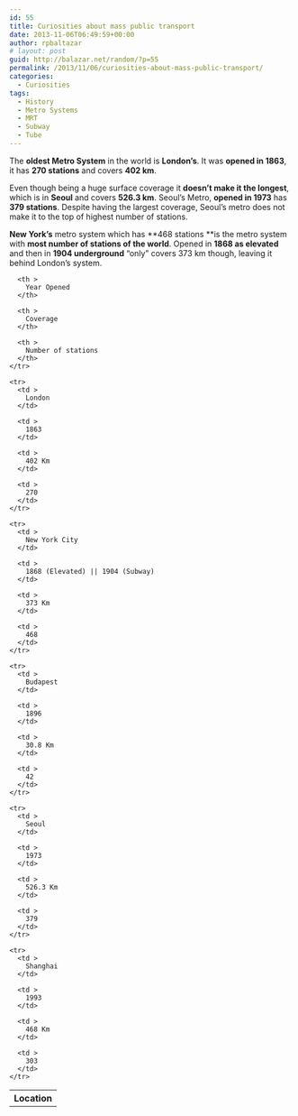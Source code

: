 ```yaml
---
id: 55
title: Curiosities about mass public transport
date: 2013-11-06T06:49:59+00:00
author: rpbaltazar
# layout: post
guid: http://balazar.net/random/?p=55
permalink: /2013/11/06/curiosities-about-mass-public-transport/
categories:
  - Curiosities
tags:
  - History
  - Metro Systems
  - MRT
  - Subway
  - Tube
---
```

The **oldest Metro System** in the world is **London&#8217;s**. It was **opened in 1863**, it has **270 stations** and covers **402 km**.

Even though being a huge surface coverage it **doesn&#8217;t make it the longest**, which is in **Seoul** and covers **526.3 km**. Seoul&#8217;s Metro, **opened in 1973** has **379 stations**. Despite having the largest coverage, Seoul&#8217;s metro does not make it to the top of highest number of stations.

**New York&#8217;s** metro system which has **468 stations **is the metro system with **most number of stations of the world**. Opened in **1868 as elevated** and then in **1904 underground** &#8220;only&#8221; covers 373 km though, leaving it behind London&#8217;s system.

<div class="table-responsive">
  <table  style="width:100%; "  class="easy-table easy-table-default table table-striped" border="0">
    <tr>
      <th >
        Location
      </th>

      <th >
        Year Opened
      </th>

      <th >
        Coverage
      </th>

      <th >
        Number of stations
      </th>
    </tr>

    <tr>
      <td >
        London
      </td>

      <td >
        1863
      </td>

      <td >
        402 Km
      </td>

      <td >
        270
      </td>
    </tr>

    <tr>
      <td >
        New York City
      </td>

      <td >
        1868 (Elevated) || 1904 (Subway)
      </td>

      <td >
        373 Km
      </td>

      <td >
        468
      </td>
    </tr>

    <tr>
      <td >
        Budapest
      </td>

      <td >
        1896
      </td>

      <td >
        30.8 Km
      </td>

      <td >
        42
      </td>
    </tr>

    <tr>
      <td >
        Seoul
      </td>

      <td >
        1973
      </td>

      <td >
        526.3 Km
      </td>

      <td >
        379
      </td>
    </tr>

    <tr>
      <td >
        Shanghai
      </td>

      <td >
        1993
      </td>

      <td >
        468 Km
      </td>

      <td >
        303
      </td>
    </tr>
  </table>
</div>
